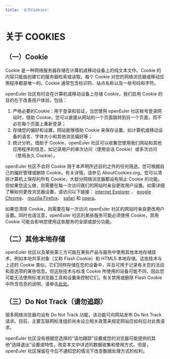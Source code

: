 ```yaml
---
title: '关于Cookies'
---
```


<div class='markdown markdown-statement' >

<h1>关于 COOKIES</h1>

## （一）Cookie

Cookie 是一种网络服务器存储在计算机或移动设备上的纯文本文件。Cookie 的内容只能由创建它的服务器检索或读取。每个 Cookie 对您的网络浏览器或移动应用程序都是唯一的。Cookie 通常包含标识符、站点名称以及一些号码和字符。

openEuler 社区有时会在计算机或移动设备上存储 Cookie，我们启用 Cookie 的目的在于改善用户体验，包括：

1. 严格必要的Cookie：用于登录和验证，当您使用 openEuler 社区帐号登录网站时，借助 Cookie，您可以直接从网站的一个页面跳转到另一个页面，而不必在每个页面上重新登录；
2. 存储您的偏好和设置。网站能够借助 Cookie 来保存设置，如计算机或移动设备的语言、字体大小和其他浏览偏好等；
3. 统计分析。借助于 Cookie，openEuler 社区可以收集您使用我们网站和其他应用程序的信息，如记录用户的单次访问（使用会话 Cookie）或多次访问（使用永久 Cookie）。

openEuler 社区不会将 Cookie 用于本声明所述目的之外的任何用途。您可根据自己的偏好管理或删除 Cookie。有关详情，请参见 AboutCookies.org。您可以清除计算机上保存的所有 Cookie，大部分网络浏览器都设有阻止 Cookie 的功能。但如果您这么做，则需要在每一次访问我们的网站时亲自更改用户设置。如需详细了解如何更改浏览器设置，请访问以下链接： [internet Explorer](https://support.microsoft.com/zh-cn/windows/%E5%88%A0%E9%99%A4%E5%92%8C%E7%AE%A1%E7%90%86-cookie-168dab11-0753-043d-7c16-ede5947fc64d) 、 [google Chrome](https://support.google.com/chrome/answer/95647)、 [mozilla Firefox](https://support.mozilla.org/en-US/kb/cookies-information-websites-store-on-your-computer?redirectlocale=en-US&redirectslug=Cookies)、 [safari](https://support.apple.com/zh-cn/guide/safari/sfri11471/mac) 和 [opera](https://help.opera.com/en/latest/security-and-privacy/)。

如果您清除 Cookie，则需要在每一次访问 openEuler 社区的网站时亲自更改用户设置。同时也请注意，openEuler 社区的某些服务可能必须使用 Cookie，禁用 Cookie 可能会影响您使用这些服务的全部或部分功能。

## （二）其他本地存储

openEuler 社区以及某些第三方可能在某些产品与服务中使用其他本地存储技术，例如本地共享对象（又称 Flash Cookie）和 HTML5 本地存储。这些技术与上述的 Cookie 类似，它们同样存储在您的设备中，并且可用于记录有关您的活动和首选项的某些信息。但这些技术与标准 Cookie 所使用的设备可能不同，因此您可能无法使用标准浏览器工具和设置来控制它们。有关禁用或删除 Flash Cookie 中所含信息的说明，请单击[此处](https://www.flash.cn/download)。

## （三）Do Not Track（请勿追踪）

很多网络浏览器均设有 Do Not Track 功能，该功能可向网站发布 Do Not Track 请求。目前，主要互联网标准组织尚未设立相关政策来规定网站应如何应对此类请求。

openEuler 社区没有根据您选择的“请勿跟踪”设置或您的浏览器可能提供的其他“选择退出”设置或特性，改变本文中详述的数据收集和使用方式。但是，openEuler 社区保留在今后不通知您的情况下改变数据处理方式的权利。

</div>